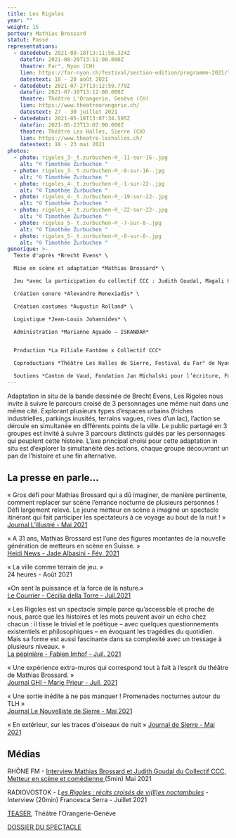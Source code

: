 ```yaml
---
title: Les Rigoles
year: ""
weight: 15
porteur: Mathias Brossard
statut: Passé
representations:
  - datedebut: 2021-08-18T13:11:56.324Z
    datefin: 2021-08-20T13:11:00.000Z
    theatre: Far°, Nyon (CH)
    lien: https://far-nyon.ch/festival/section-edition/programme-2021/les-rigoles.html
    datestext: 18 - 20 août 2021
  - datedebut: 2021-07-27T13:12:59.779Z
    datefin: 2021-07-30T13:12:00.000Z
    theatre: Théâtre L'Orangerie, Genève (CH)
    lien: https://www.theatreorangerie.ch/
    datestext: 27 - 30 juillet 2021
  - datedebut: 2021-05-18T13:07:34.595Z
    datefin: 2021-05-23T13:07:00.000Z
    theatre: Théâtre Les Halles, Sierre (CH)
    lien: https://www.theatre-leshalles.ch/
    datestext: 18 - 23 mai 2021
photos:
  - photo: rigoles_3-_t.zurbuchen-®_-11-sur-16-.jpg
    alt: "© Timothée Zurbuchen "
  - photo: rigoles_3-_t.zurbuchen-®_-8-sur-16-.jpg
    alt: "© Timothée Zurbuchen "
  - photo: rigoles_4-_t.zurbuchen-®_-1-sur-22-.jpg
    alt: "© Timothée Zurbuchen "
  - photo: rigoles_4-_t.zurbuchen-®_-19-sur-22-.jpg
    alt: "© Timothée Zurbuchen "
  - photo: rigoles_4-_t.zurbuchen-®_-22-sur-22-.jpg
    alt: "© Timothée Zurbuchen "
  - photo: rigoles_5-_t.zurbuchen-®_-7-sur-8-.jpg
    alt: "© Timothée Zurbuchen "
  - photo: rigoles_5-_t.zurbuchen-®_-8-sur-8-.jpg
    alt: "© Timothée Zurbuchen "
generique: >-
  Texte d'après *Brecht Evens* \

  Mise en scène et adaptation *Mathias Brossard* \

  Jeu *avec la participation du collectif CCC : Judith Goudal, Magali Heu, Arnaud Huguenin, Jean-Louis Johannides, Lara Khattabi, Jonas Lambelet, Loïc Le Manac’h, Chloë Lombard, Alexandre Menexiadis, Guillaume Miramond ou Adrien Mani, Leon David Salazar ou Raphaël Vachoux*  \

  Création sonore *Alexandre Menexiadis* \

  Création costumes *Augustin Rolland* \

  Logistique *Jean-Louis Johannides* \

  Administration *Marianne Aguado – ISKANDAR* 


  Production *La Filiale Fantôme x Collectif CCC* 

  Coproductions *Théâtre Les Halles de Sierre, Festival du Far° de Nyon, Théâtre de l’Orangerie Genève*

  Soutiens *Canton de Vaud, Fondation Jan Michalski pour l’écriture, Fondation Nestlé pour l’Art, Loterie Romande Valais, Fondation Ernst Göhner, Fondation SIS, Fondation Philanthropique Famille Sandoz, Ville de Lausanne, Corodis.*
---
```

Adaptation in situ de la bande dessinée de Brecht Evens, Les Rigoles nous invite à suivre le parcours croisé de 3 personnages une même nuit dans une même cité. Explorant plusieurs types d’espaces urbains (friches industrielles, parkings inusités, terrains vagues, rives d’un lac), l’action se déroule en simultanée en différents points de la ville. Le public partagé en 3 groupes est invité à suivre 3 parcours distincts guidés par les personnages qui peuplent cette histoire. L’axe principal choisi pour cette adaptation in situ est d’explorer la simultanéité des actions, chaque groupe découvrant un pan de l’histoire et une fin alternative.

## L﻿a presse en parle...

« Gros défi pour Mathias Brossard qui a dû imaginer, de manière pertinente, comment replacer sur scène l’errance nocturne de plusieurs personnes ! Défi largement relevé. Le jeune metteur en scène a imaginé un spectacle itinérant qui fait participer les spectateurs à ce voyage au bout de la nuit ! »\
[Journal L’illustré - Mai 2021](https://www.pressreader.com/switzerland/l-illustre/20210519/281659667936691)

« A 31 ans, Mathias Brossard est l’une des figures montantes de la nouvelle génération de metteurs en scène en Suisse. » \
[Heidi News - Jade Albasini - Fév. 2021](https://www.heidi.news/culture/ecolo-il-dessine-le-theatre-du-futur-en-exterieur)

« La ville comme terrain de jeu. » \
24 heures - Août 2021

«On sent la puissance et la force de la nature.»\
[Le Courrier - Cécilia della Torre - Juil.2021](https://lecourrier.ch/2021/07/27/on-sent-la-puissance-et-la-force-de-la-nature/)

« Les Rigoles est un spectacle simple parce qu’accessible et proche de nous, parce que les histoires et les mots peuvent avoir un écho chez chacun : il tisse le trivial et le poétique – avec quelques questionnements existentiels et philosophiques – en évoquant les tragédies du quotidien. Mais sa forme est aussi fascinante dans sa complexité avec un tressage à plusieurs niveaux. »\
[La pépinière - Fabien Imhof - Juil. 2021](https://lapepinieregeneve.ch/la-nuit-la-ville-laventure/)

« Une expérience extra-muros qui correspond tout à fait à l’esprit du théâtre de Mathias Brossard. »\
[Journal GHI - Marie Prieur - Juil. 2021](https://www.ghi.ch/theatre-de-lorangerie-les-rigoles-animent-la-nuit)

« Une sortie inédite à ne pas manquer ! Promenades nocturnes autour du TLH »\
[Journal Le Nouvelliste de Sierre - Mai 2021](https://www.lenouvelliste.ch/valais/valais-central/sion-district/si-on-sortait-ce-week-end-1074487)

« En extérieur, sur les traces d'oiseaux de nuit » [J﻿ournal de Sierre - Mai 2021](https://www.lejds.ch/wp-content/uploads/filebase/2021/JDS-2021-05-14.pdf)

## M﻿édias

RHÔNE FM - [Interview Mathias Brossard et Judith Goudal du Collectif CCC, Metteur en scène et comédienne ](https://www.rhonefm.ch/player/podcasts/mathias-brossard-et-judith-goudal-du-collectif-ccc-metteur-en-scene-et-comedienne-0)(5min) M﻿ai 2021

RADIOVOSTOK - *L[es Rigoles : récits croisés de vi(ll)es noctambules](https://www.mixcloud.com/RadioVostok/les-rigoles-r%C3%A9cits-crois%C3%A9s-de-villes-noctambules-interview/)* - Interview (20min) F﻿rancesca Serra - Juillet 2021

[TEASER](https://www.facebook.com/watch/?v=2003213716493817), Théâtre l'Orangerie-Genève

[DOSSIER DU SPECTACLE](static/media/dossier-les-rigoles-2021-v3.pdf)

